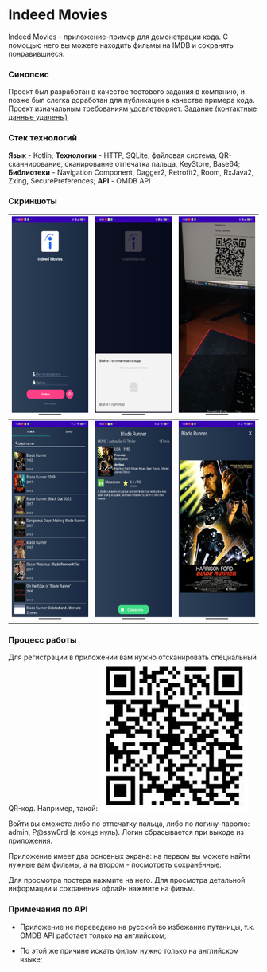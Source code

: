 # Indeed Movies

Indeed Movies - приложение-пример для демонстрации кода. С помощью него вы можете находить фильмы на IMDB и сохранять понравившиеся.

### Синопсис
Проект был разработан в качестве тестового задания в компанию, и позже был слегка доработан для публикации в качестве примера кода. Проект изначальным требованиям удовлетворяет.  [Задание (контактные данные удалены)](img/TaskText.png)

### Стек технологий
**Язык** - Kotlin;
**Технологии** - HTTP, SQLite, файловая система, QR-сканнирование, сканирование отпечатка пальца, KeyStore, Base64;
**Библиотеки** - Navigation Component, Dagger2, Retrofit2, Room, RxJava2, Zxing, SecurePreferences;
**API** - OMDB API

### Скриншоты

|   <img src="img/Login.jpg" alt="alt text" width="200" height="400">   |   <img src="img/Fingerpint.jpg" alt="alt text" width="200" height="400">   |   <img src="img/QrScanning.jpg" alt="alt text" width="200" height="400">   |
| ---- | ---- | ---- |
|   <img src="img/Search.jpg" alt="alt text" width="200" height="400">   |   <img src="img/Details.jpg" alt="alt text" width="200" height="400">   |   <img src="img/Poster.jpg" alt="alt text" width="200" height="400">   |

### Процесс работы
Для регистрации в приложении вам нужно отсканировать специальный QR-код. Например, такой:
<img src="img/qr.jpg" alt="alt text" width="300" height="300">

Войти вы сможете либо по отпечатку пальца, либо по логину-паролю: admin, P@ssw0rd (в конце нуль). Логин сбрасывается при выходе из приложения.

Приложение имеет два основных экрана: на первом вы можете найти нужные вам фильмы, а на втором - посмотреть сохранённые.

Для просмотра постера нажмите на него. Для просмотра детальной информации и сохранения офлайн нажмите на фильм.

### Примечания по API
* Приложение не переведено на русский во избежание путаницы, т.к. OMDB API работает только на английском;

* По этой же причине искать фильм нужно только на английском языке;

  